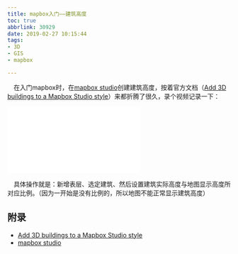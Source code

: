 ```yaml
---
title: mapbox入门——建筑高度
toc: true
abbrlink: 30929
date: 2019-02-27 10:15:44
tags:
- 3D
- GIS
- mapbox

---
```


&emsp;在入门mapbox时，在[mapbox studio](https://studio.mapbox.com/)创建建筑高度，按着官方文档（[Add 3D buildings to a Mapbox Studio style](https://docs.mapbox.com/help/tutorials/add-3d-buildings-studio/)）来都折腾了很久，录个视频记录一下：


<iframe src="//player.bilibili.com/player.html?bvid=BV11o4y1f7su&page=1" scrolling="no" border="0" frameborder="no" framespacing="0" allowfullscreen="true" class="bilibili-video"> </iframe>

&emsp;具体操作就是：新增表层、选定建筑、然后设置建筑实际高度与地图显示高度所对应比例。（因为一开始是没有比例的，所以地图不能正常显示建筑高度）


## 附录
- [Add 3D buildings to a Mapbox Studio style](https://docs.mapbox.com/help/tutorials/add-3d-buildings-studio/)
- [mapbox studio](https://studio.mapbox.com/)
